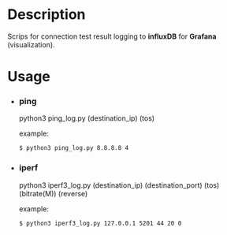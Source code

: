 # Description

Scrips for connection test result logging to **influxDB** for **Grafana** (visualization).

# Usage

* ### ping  

	python3 ping_log.py (destination\_ip) (tos)
	
	example:

	```
	$ python3 ping_log.py 8.8.8.8 4
	```
	
* ### iperf  
	python3 iperf3_log.py (destination\_ip) (destination\_port) (tos) (bitrate(M)) (reverse)
	
	example:

	```
	$ python3 iperf3_log.py 127.0.0.1 5201 44 20 0
	```
